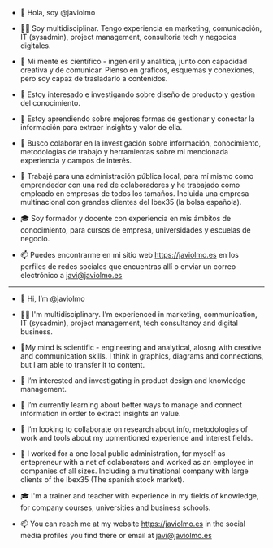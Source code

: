 - 👋 Hola, soy @javiolmo
- 👨‍💻 Soy multidisciplinar. Tengo experiencia en marketing, comunicación, IT (sysadmin), project management, consultoria tech y negocios digitales.
- 🧠  Mi mente es científico - ingenieril y analítica, junto con capacidad creativa y de comunicar. Pienso en gráficos, esquemas y conexiones, pero soy capaz de trasladarlo a contenidos.
- 👀 Estoy interesado e investigando sobre diseño de producto y gestión del conocimiento.
- 🌱 Estoy aprendiendo sobre mejores formas de gestionar y conectar la información para extraer insights y valor de ella.
- 🧪 Busco colaborar en la investigación sobre información, conocimiento, metodologías de trabajo y herramientas sobre mi mencionada experiencia y campos de interés.
- 💼 Trabajé para una administración pública local, para mí mismo como emprendedor con una red de colaboradores y he trabajado como empleado en empresas de todos los tamaños. Incluida una empresa multinacional con grandes clientes del Ibex35 (la bolsa española).
- 🎓 Soy formador y docente con experiencia en mis ámbitos de conocimiento, para cursos de empresa, universidades y escuelas de negocio.

- 📫 Puedes encontrarme en mi sitio web https://javiolmo.es en los perfiles de redes sociales que encuentras allí o enviar un correo electrónico a javi@javiolmo.es


------------------

- 👋 Hi, I’m @javiolmo
- 👨‍💻  I'm multidisciplinary. I’m experienced in marketing, communication, IT (sysadmin), project management, tech consultancy and digital business.
- 🧠My mind is scientific - engineering and analytical, alosng with creative and communication skills. I think in graphics, diagrams and connections, but I am able to transfer it to content.
- 👀 I’m interested and investigating in product design and knowledge management.
- 🌱 I’m currently learning about better ways to manage and connect information in order to extract insights an value.
- 🧪 I’m looking to collaborate on research about info, metodologies of work and tools about my upmentioned experience and interest fields.
- 💼 I worked for a one local public administration, for myself as entepreneur with a net of colaborators and worked as an employee in companies of all sizes. Including a multinational company with large clients of the Ibex35 (The spanish stock market).
- 🎓 I'm a trainer and teacher with experience in my fields of knowledge, for company courses, universities and business schools.

- 📫 You can reach me at my website https://javiolmo.es in the social media profiles you find there or email at javi@javiolmo.es


<!---
javiolmo/javiolmo is a ✨ special ✨ repository because its `README.md` (this file) appears on your GitHub profile.
You can click the Preview link to take a look at your changes.
--->
